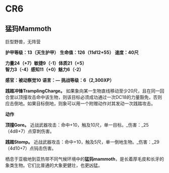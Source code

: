 # CR6

## 猛犸Mammoth

巨型野兽，无阵营

**护甲等级：13（天生护甲）**
**生命值：126（11d12+55）**
**速度：40尺**

**力量24（+7）敏捷9（-1）体质21（+5）**
**智力3（-4）感知11（+0）魅力6（-2）**

**感官：被动察觉10**
**语言：—**
**挑战等级：6（2,300XP）**

**践踏冲锋TramplingCharge。** 如果象向某一生物直线移动至少20尺，且在同一回合里以顶撞攻击命中该生物，则该目标必须成功通过一次DC18的力量豁免，否则应击倒地。如果目标倒地，则象可以用一个附赠动作对其发动一次践踏攻击。

**动作**

**顶撞Gore。** 近战武器攻击：命中+10，触及10尺，单一目标。_伤害：_25（4d8+7）点穿刺伤害。

**践踏Stomp。** 近战武器攻击：命中+10，触及5尺，单一倒地生物。_伤害：_29（4d10+7）点钝击伤害。

栖息于亚极地到亚热带不同气候环境中的**猛犸mammoth**，是长着厚毛皮和长牙的象类生物。它们比普通的大象更健壮，也更凶猛。
